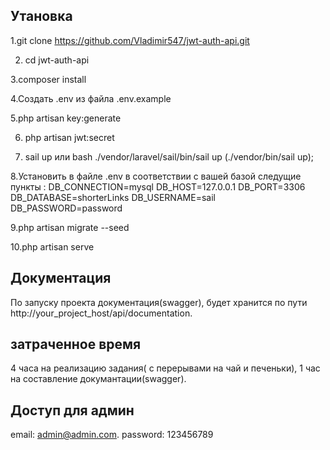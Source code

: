 
</p>

## Утановка
1.git clone https://github.com/Vladimir547/jwt-auth-api.git

2. cd jwt-auth-api
  
3.composer install

4.Создать .env из файла .env.example

5.php artisan key:generate

6. php artisan jwt:secret

7. sail up или bash ./vendor/laravel/sail/bin/sail up (./vendor/bin/sail up);
   
8.Установить в файле .env в соответствии с вашей базой следущие пункты : DB_CONNECTION=mysql DB_HOST=127.0.0.1 DB_PORT=3306 DB_DATABASE=shorterLinks DB_USERNAME=sail DB_PASSWORD=password

9.php artisan migrate --seed

10.php artisan serve




## Документация

По запуску проекта документация(swagger), будет хранится по пути http://your_project_host/api/documentation.

## затраченное время

4 часа на реализацию задания( с перерывами на чай и печеньки), 1 час на составление докумантации(swagger).

## Доступ для админ

email: admin@admin.com.
password: 123456789
